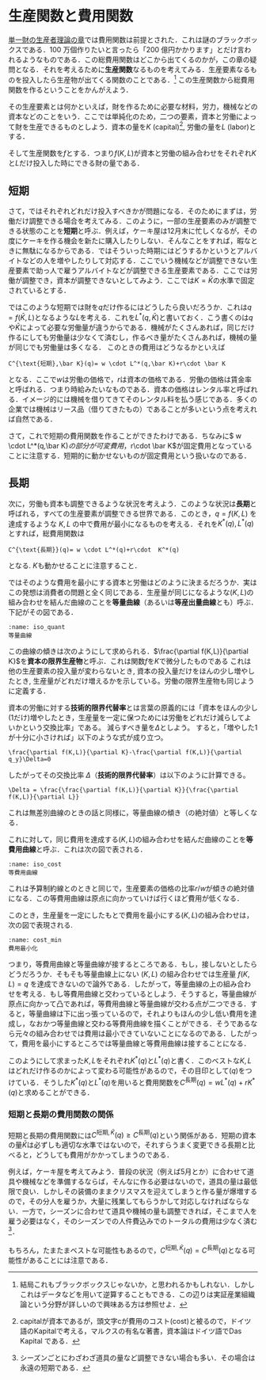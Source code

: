 

# 生産関数と費用関数
[単一財の生産者理論の章](ch1.4.md)では費用関数は前提とされた．これは謎のブラックボックスである．100 万個作りたいと言ったら「200 億円かかります」とだけ言われるようなものである．この総費用関数はどこから出てくるのかが，この章の疑問となる．それを考えるために**生産関数**なるものを考えてみる．生産要素なるものを投入したら生産物が出てくる関数のことである．[^note2] この生産関数から総費用関数を作るということをかんがえよう．

[^note2]: 結局これもブラックボックスじゃないか，と思われるかもしれない．しかしこれはデータなどを用いて逆算することもできる．この辺りは実証産業組織論という分野が詳しいので興味ある方は参照せよ．

その生産要素とは何かといえば，財を作るために必要な材料，労力，機械などの資本などのことをいう．ここでは単純化のため，二つの要素，資本と労働によって財を生産できるものとしよう．資本の量を$K$ (capital)[^note1], 労働の量を$L$ (labor)とする．

[^note1]: capitalが資本であるが，頭文字cが費用のコスト(cost)と被るので，ドイツ語のKapitalで考える，マルクスの有名な著書，資本論はドイツ語でDas Kapital である．

そして生産関数を$f$とする．つまり$f(K,L)$が資本と労働の組み合わせをそれぞれ$K$と$L$だけ投入した時にできる財の量である．

## 短期
さて，ではそれぞれどれだけ投入すべきかが問題になる．そのためにまずは，労働だけ調整できる場合を考えてみる．このように，一部の生産要素のみが調整できる状態のことを**短期**と呼ぶ．例えば，ケーキ屋は12月末に忙しくなるが，その度にケーキを作る機会を新たに購入したりしない．そんなことをすれば，暇なときに無駄になるからである．ではそういった時期にはどうするかというとアルバイトなどの人を増やしたりして対応する．ここでいう機械などが調整できない生産要素で助っ人で雇うアルバイトなどが調整できる生産要素である．ここでは労働が調整でき，資本が調整できないとしてみよう．ここでは$K=\bar K$の水準で固定されているとする．

ではこのような短期では財を$q$だけ作るにはどうしたら良いだろうか．これは$q=f(\bar K,L)$となるような$L$を考える．これを$L^*(q,\bar K)$と書いておく．こう書くのは$q$や$\bar K$によって必要な労働量が違うからである．機械がたくさんあれば，同じだけ作るにしても労働量は少なくて済むし，作るべき量がたくさんあれば，機械の量が同じでも労働量は多くなる．
このときの費用はどうなるかといえば
```{math}
C^{\text{短期},\bar K}(q)= w \cdot L^*(q,\bar K)+r\cdot \bar K
```
となる．ここで$w$は労働の価格で，$r$は資本の価格である．労働の価格は賃金率と呼ばれる．つまり時給みたいなものである．資本の価格はレンタル率と呼ばれる．イメージ的には機械を借りてきてそのレンタル料を払う感じである．多くの企業では機械はリース品（借りてきたもの）であることが多いという点を考えれば自然である．

さて，これで短期の費用関数を作ることができたわけである．ちなみに$ w \cdot L^*(q,\bar K)$の部分が可変費用，$r\cdot \bar K$が固定費用となっていることに注意する．短期的に動かせないものが固定費用という扱いなのである．

## 長期
次に，労働も資本も調整できるような状況を考えよう．このような状況は**長期**と呼ばれる，すべての生産要素が調整できる世界である．このとき，$q=f(K,L)$ を達成するような $K,L$ の中で費用が最小になるものを考える．それを$K^*(q),L^*(q)$とすれば，総費用関数は
```{math}
C^{\text{長期}}(q)= w \cdot L^*(q)+r\cdot  K^*(q)
```
となる. $K$も動かせることに注意すること．

ではそのような費用を最小にする資本と労働はどのように決まるだろうか．実はこの発想は消費者の問題と全く同じである．生産量が同じになるような$(K,L)$の組み合わせを結んだ曲線のことを**等量曲線**（あるいは**等産出量曲線**とも）呼ぶ．下記がその図である．

  ```{figure} ./ch5_img/iso_quant.png
  :name: iso_quant
等量曲線
  ```

この曲線の傾きは次のようにして求められる．$\frac{\partial f(K,L)}{\partial K}$を**資本の限界生産物**と呼ぶ．これは関数$f$を$K$で微分したものである
 これは他の生産要素の投入量が変わらないとき, 資本の投入量だけをほんの少し増やしたとき, 生産量がどれだけ増えるかを示している。労働の限界生産物も同じように定義する．

資本の労働に対する**技術的限界代替率**とは言葉の原義的には「資本をほんの少し(1だけ)増やしたとき，生産量を一定に保つためには労働をどれだけ減らしてよいかという交換比率」である。
 減らすべき量を$\Delta$としよう。
 すると，「増やした$1$が十分に小さければ」以下のような式が成り立つ。
```{math}
\frac{\partial f(K,L)}{\partial K}-\frac{\partial f(K,L)}{\partial q_y}\Delta=0
```

したがってその交換比率 $\Delta$（**技術的限界代替率**）は以下のように計算できる。
```{math}
\Delta = \frac{\frac{\partial f(K,L)}{\partial K}}{\frac{\partial f(K,L)}{\partial L}}
```
これは無差別曲線のときの話と同様に，等量曲線の傾き（の絶対値）と等しくなる．


これに対して，同じ費用を達成する$(K,L)$の組み合わせを結んだ曲線のことを**等費用曲線**と呼ぶ．これは次の図で表される．
  ```{figure} ./ch5_img/iso_cost.png
  :name: iso_cost
等費用曲線
  ```
これは予算制約線とのときと同じで，生産要素の価格の比率$r/w$が傾きの絶対値になる．この等費用曲線は原点に向かっていけば行くほど費用が低くなる．


このとき，生産量を一定にしたもとで費用を最小にする$(K,L)$の組み合わせは，次の図で表現される.

```{figure} ./ch5_img/cost_mini.png
:name: cost_min
費用最小化
```
つまり，等費用曲線と等量曲線が接するところである．もし，接しないとしたらどうだろうか．そもそも等量曲線上にない $(K,L)$ の組み合わせでは生産量 $f(K,L)=q$ を達成できないので論外である．したがって，等量曲線の上の組み合わせを考える．もし等費用曲線と交わっているとしよう．そうすると，等量曲線が原点に向かって凸であれば，等費用曲線と等量曲線が交わる点が二つできる．すると，等量曲線は下に出っ張っているので，それよりもほんの少し低い費用を達成し，なおかつ等量曲線と交わる等費用曲線を描くことができる．そうであるなら元々の組み合わせでは費用は最小できていないことになるのである．したがって，費用を最小にするところでは等量曲線と等費用曲線は接することになる．

このようにして求まった$K,L$をそれぞれ$K^*(q)$と$L^*(q)$と書く．このベストな$K,L$はどれだけ作るのかによって変わる可能性があるので，その目印として$(q)$をつけている．そうした$K^*(q)$と$L^*(q)$を用いると費用関数を$C^\text{長期}(q)=w L^*(q)+rK^*(q)$と求めることができる．

### 短期と長期の費用関数の関係

短期と長期の費用関数には$C^{\text{短期},\bar K}(q)\ge C^\text{長期}(q)$という関係がある．短期の資本の量$\bar K$は必ずしも適切な水準ではないので，それすらうまく変更できる長期と比べると，どうしても費用がかかってしまうのである．

例えば，ケーキ屋を考えてみよう．普段の状況（例えば5月とか）に合わせて道具や機械などを準備するならば，そんなに作る必要はないので，道具の量は最低限で良い．しかしその装備のままクリスマスを迎えてしまうと作る量が爆増するので，その分人を雇うか，大量に残業してもらうかして対応しなければならない．一方で，シーズンに合わせて道具や機械の量も調整できれば，そこまで人を雇う必要はなく，そのシーズンでの人件費込みでのトータルの費用は少なく済む[^notex]．

もちろん，たまたまベストな可能性もあるので，$C^{\text{短期},\bar K}(q)= C^\text{長期}(q)$となる可能性があることには注意である．

[^notex]: シーズンごとにわざわざ道具の量など調整できない場合も多い．その場合は永遠の短期である．
